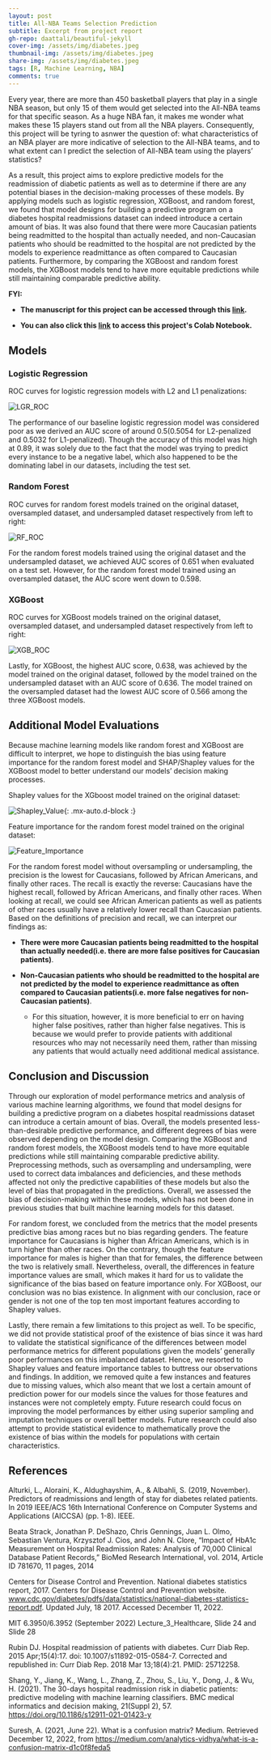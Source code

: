 ```yaml
---
layout: post
title: All-NBA Teams Selection Prediction
subtitle: Excerpt from project report
gh-repo: daattali/beautiful-jekyll
cover-img: /assets/img/diabetes.jpeg
thumbnail-img: /assets/img/diabetes.jpeg
share-img: /assets/img/diabetes.jpeg
tags: [R, Machine Learning, NBA]
comments: true
---
```



Every year, there are more than 450 basketball players that play in a single NBA season, but only 15 of them would get selected into the All-NBA teams for that specific season. As a huge NBA fan, it makes me wonder what makes these 15 players stand out from all the NBA players. Consequently, this project will be tyring to asnwer the question of: what characteristics of an NBA player are more indicative of selection to the All-NBA teams, and to what extent can I predict the selection of All-NBA team using the players’ statistics?
    
As a result, this project aims to explore predictive models for the readmission of diabetic patients as well as to determine if there are any potential biases in the decision-making processes of these models. By applying models such as logistic regression, XGBoost, and random forest, we found that model designs for building a predictive program on a diabetes hospital readmissions dataset can indeed introduce a certain amount of bias. It was also found that there were more Caucasian patients being readmitted to the hospital than actually needed, and non-Caucasian patients who should be readmitted to the hospital are not predicted by the models to experience readmittance as often compared to Caucasian patients. Furthermore, by comparing the XGBoost and random forest models, the XGBoost models tend to have more equitable predictions while still maintaining comparable predictive ability.

**FYI:**

- **The manuscript for this project can be accessed through this [link](/assets/pdf/Diabetes_Readmission_Prediction.pdf).**

- **You can also click this [link](https://colab.research.google.com/drive/1eioghlOmz1_r8cVeEASUk_DKY2ar9dpd?usp=share_link) to access this project's Colab Notebook.**

## Models


### Logistic Regression

ROC curves for logistic regression models with L2 and L1 penalizations:

![LGR_ROC](/assets/img/Logistic_Regression_ROC_Curves.png)

The performance of our baseline logistic regression model was considered poor as we derived an AUC score of around 0.5(0.5054 for L2-penalized and 0.5032 for L1-penalized). Though the accuracy of this model was high at 0.89, it was solely due to the fact that the model was trying to predict every instance to be a negative label, which also happened to be the dominating label in our datasets, including the test set.

### Random Forest

ROC curves for random forest models trained on the original dataset, oversampled dataset, and undersampled dataset respectively from left to right:

![RF_ROC](/assets/img/Random_Forest_ROC_Curves.png)

For the random forest models trained using the original dataset and the undersampled dataset, we achieved AUC scores of 0.651 when evaluated on a test set. However, for the random forest model trained using an oversampled dataset, the AUC score went down to 0.598.

### XGBoost

ROC curves for XGBoost models trained on the original dataset, oversampled dataset, and undersampled dataset respectively from left to right:

![XGB_ROC](/assets/img/XGBoost_ROC_Curves.png)

Lastly, for XGBoost, the highest AUC score, 0.638, was achieved by the model trained on the original dataset, followed by the model trained on the undersampled dataset with an AUC score of 0.636. The model trained on the oversampled dataset had the lowest AUC score of 0.566 among the three XGBoost models.


## Additional Model Evaluations

Because machine learning models like random forest and XGBoost are difficult to interpret, we hope to distinguish the bias using feature importance for the random forest model and SHAP/Shapley values for the XGBoost model to better understand our models’ decision making processes.

Shapley values for the XGboost model trained on the original dataset:

![Shapley_Value](/assets/img/Shapley_Values.png){: .mx-auto.d-block :}

Feature importance for the random forest model trained on the original dataset:

![Feature_Importance](/assets/img/Feature_Importance.png)


For the random forest model without oversampling or undersampling, the precision is the lowest for Caucasians, followed by African Americans, and finally other races. The recall is exactly the reverse: Caucasians have the highest recall, followed by African Americans, and finally other races. When looking at recall, we could see African American patients as well as patients of other races usually have a relatively lower recall than Caucasian patients. Based on the definitions of precision and recall, we can interpret our findings as:

- **There were more Caucasian patients being readmitted to the hospital than actually needed(i.e. there are more false positives for Caucasian patients)**. 

- **Non-Caucasian patients who should be readmitted to the hospital are not predicted by the model to experience readmittance as often compared to Caucasian patients(i.e. more false negatives for non-Caucasian patients)**. 
    - For this situation, however, it is more beneficial to err on having higher false positives, rather than higher false negatives. This is because we would prefer to provide patients with additional resources who may not necessarily need them, rather than missing any patients that would actually need additional medical assistance.


## Conclusion and Discussion

Through our exploration of model performance metrics and analysis of various machine learning algorithms, we found that model designs for building a predictive program on a diabetes hospital readmissions dataset can introduce a certain amount of bias. Overall, the models presented less-than-desirable predictive performance, and different degrees of bias were observed depending on the model design. Comparing the XGBoost and random forest models, the XGBoost models tend to have more equitable predictions while still maintaining comparable predictive ability. Preprocessing methods, such as oversampling and undersampling, were used to correct data imbalances and deficiencies, and these methods affected not only the predictive capabilities of these models but also the level of bias that propagated in the predictions. Overall, we assessed the bias of decision-making within these models, which has not been done in previous studies that built machine learning models for this dataset. 

For random forest, we concluded from the metrics that the model presents predictive bias among races but no bias regarding genders. The feature importance for Caucasians is higher than African Americans, which is in turn higher than other races. On the contrary, though the feature importance for males is higher than that for females, the difference between the two is relatively small. Nevertheless, overall, the differences in feature importance values are small, which makes it hard for us to validate the significance of the bias based on feature importance only. For XGBoost, our conclusion was no bias existence. In alignment with our conclusion, race or gender is not one of the top ten most important features according to Shapley values.

Lastly, there remain a few limitations to this project as well. To be specific, we did not provide statistical proof of the existence of bias since it was hard to validate the statistical significance of the differences between model performance metrics for different populations given the models’ generally poor performances on this imbalanced dataset. Hence, we resorted to Shapley values and feature importance tables to buttress our observations and findings. In addition, we removed quite a few instances and features due to missing values, which also meant that we lost a certain amount of prediction power for our models since the values for those features and instances were not completely empty. Future research could focus on improving the model performances by either using superior sampling and imputation techniques or overall better models. Future research could also attempt to provide statistical evidence to mathematically prove the existence of bias within the models for populations with certain characteristics. 


## References

Alturki, L., Aloraini, K., Aldughayshim, A., & Albahli, S. (2019, November). Predictors of readmissions and length of stay for diabetes related patients. In 2019 IEEE/ACS 16th International Conference on Computer Systems and Applications (AICCSA) (pp. 1-8). IEEE.

Beata Strack, Jonathan P. DeShazo, Chris Gennings, Juan L. Olmo, Sebastian Ventura, Krzysztof J. Cios, and John N. Clore, “Impact of HbA1c Measurement on Hospital Readmission Rates: Analysis of 70,000 Clinical Database Patient Records,” BioMed Research International, vol. 2014, Article ID 781670, 11 pages, 2014

Centers for Disease Control and Prevention. National diabetes statistics report, 2017. Centers for Disease Control and Prevention website. www.cdc.gov/diabetes/pdfs/data/statistics/national-diabetes-statistics-report.pdf. Updated July, 18 2017. Accessed December 11, 2022.

MIT 6.3950/6.3952 (September 2022) Lecture_3_Healthcare, Slide 24 and Slide 28

Rubin DJ. Hospital readmission of patients with diabetes. Curr Diab Rep. 2015 Apr;15(4):17. doi: 10.1007/s11892-015-0584-7. Corrected and republished in: Curr Diab Rep. 2018 Mar 13;18(4):21. PMID: 25712258.

Shang, Y., Jiang, K., Wang, L., Zhang, Z., Zhou, S., Liu, Y., Dong, J., & Wu, H. (2021). The 30-days hospital readmission risk in diabetic patients: predictive modeling with machine learning classifiers. BMC medical informatics and decision making, 21(Suppl 2), 57. https://doi.org/10.1186/s12911-021-01423-y

Suresh, A. (2021, June 22). What is a confusion matrix? Medium. Retrieved December 12, 2022, from https://medium.com/analytics-vidhya/what-is-a-confusion-matrix-d1c0f8feda5 





